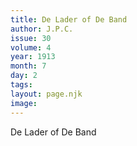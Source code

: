 ```yaml
---
title: De Lader of De Band
author: J.P.C.
issue: 30
volume: 4
year: 1913
month: 7
day: 2
tags:
layout: page.njk
image:
---
```

De Lader of De Band


